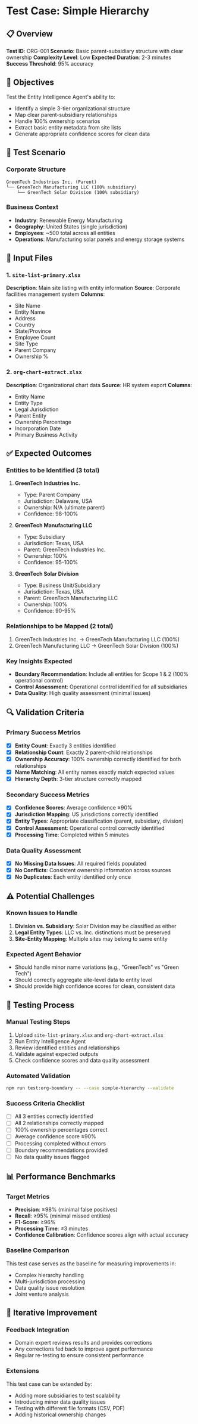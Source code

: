 # Test Case: Simple Hierarchy

## 📋 Overview

**Test ID**: ORG-001
**Scenario**: Basic parent-subsidiary structure with clear ownership
**Complexity Level**: Low
**Expected Duration**: 2-3 minutes
**Success Threshold**: 95% accuracy

## 🎯 Objectives

Test the Entity Intelligence Agent's ability to:
- Identify a simple 3-tier organizational structure
- Map clear parent-subsidiary relationships
- Handle 100% ownership scenarios
- Extract basic entity metadata from site lists
- Generate appropriate confidence scores for clean data

## 🏢 Test Scenario

### Corporate Structure
```
GreenTech Industries Inc. (Parent)
└── GreenTech Manufacturing LLC (100% subsidiary)
    └── GreenTech Solar Division (100% subsidiary)
```

### Business Context
- **Industry**: Renewable Energy Manufacturing
- **Geography**: United States (single jurisdiction)
- **Employees**: ~500 total across all entities
- **Operations**: Manufacturing solar panels and energy storage systems

## 📄 Input Files

### 1. `site-list-primary.xlsx`
**Description**: Main site listing with entity information
**Source**: Corporate facilities management system
**Columns**:
- Site Name
- Entity Name  
- Address
- Country
- State/Province
- Employee Count
- Site Type
- Parent Company
- Ownership %

### 2. `org-chart-extract.xlsx`
**Description**: Organizational chart data
**Source**: HR system export
**Columns**:
- Entity Name
- Entity Type
- Legal Jurisdiction
- Parent Entity
- Ownership Percentage
- Incorporation Date
- Primary Business Activity

## ✅ Expected Outcomes

### Entities to be Identified (3 total)
1. **GreenTech Industries Inc.**
   - Type: Parent Company
   - Jurisdiction: Delaware, USA
   - Ownership: N/A (ultimate parent)
   - Confidence: 98-100%

2. **GreenTech Manufacturing LLC**
   - Type: Subsidiary
   - Jurisdiction: Texas, USA
   - Parent: GreenTech Industries Inc.
   - Ownership: 100%
   - Confidence: 95-100%

3. **GreenTech Solar Division**
   - Type: Business Unit/Subsidiary
   - Jurisdiction: Texas, USA
   - Parent: GreenTech Manufacturing LLC
   - Ownership: 100%
   - Confidence: 90-95%

### Relationships to be Mapped (2 total)
1. GreenTech Industries Inc. → GreenTech Manufacturing LLC (100%)
2. GreenTech Manufacturing LLC → GreenTech Solar Division (100%)

### Key Insights Expected
- **Boundary Recommendation**: Include all entities for Scope 1 & 2 (100% operational control)
- **Control Assessment**: Operational control identified for all subsidiaries
- **Data Quality**: High quality assessment (minimal issues)

## 🔍 Validation Criteria

### Primary Success Metrics
- [x] **Entity Count**: Exactly 3 entities identified
- [x] **Relationship Count**: Exactly 2 parent-child relationships
- [x] **Ownership Accuracy**: 100% ownership correctly identified for both relationships
- [x] **Name Matching**: All entity names exactly match expected values
- [x] **Hierarchy Depth**: 3-tier structure correctly mapped

### Secondary Success Metrics
- [x] **Confidence Scores**: Average confidence ≥90%
- [x] **Jurisdiction Mapping**: US jurisdictions correctly identified
- [x] **Entity Types**: Appropriate classification (parent, subsidiary, division)
- [x] **Control Assessment**: Operational control correctly identified
- [x] **Processing Time**: Completed within 5 minutes

### Data Quality Assessment
- [x] **No Missing Data Issues**: All required fields populated
- [x] **No Conflicts**: Consistent ownership information across sources
- [x] **No Duplicates**: Each entity identified only once

## ⚠️ Potential Challenges

### Known Issues to Handle
1. **Division vs. Subsidiary**: Solar Division may be classified as either
2. **Legal Entity Types**: LLC vs. Inc. distinctions must be preserved
3. **Site-Entity Mapping**: Multiple sites may belong to same entity

### Expected Agent Behavior
- Should handle minor name variations (e.g., "GreenTech" vs "Green Tech")
- Should correctly aggregate site-level data to entity level
- Should provide high confidence scores for clean, consistent data

## 🧪 Testing Process

### Manual Testing Steps
1. Upload `site-list-primary.xlsx` and `org-chart-extract.xlsx`
2. Run Entity Intelligence Agent
3. Review identified entities and relationships
4. Validate against expected outputs
5. Check confidence scores and data quality assessment

### Automated Validation
```bash
npm run test:org-boundary -- --case simple-hierarchy --validate
```

### Success Criteria Checklist
- [ ] All 3 entities correctly identified
- [ ] All 2 relationships correctly mapped
- [ ] 100% ownership percentages correct
- [ ] Average confidence score ≥90%
- [ ] Processing completed without errors
- [ ] Boundary recommendations provided
- [ ] No data quality issues flagged

## 📊 Performance Benchmarks

### Target Metrics
- **Precision**: ≥98% (minimal false positives)
- **Recall**: ≥95% (minimal missed entities)
- **F1-Score**: ≥96%
- **Processing Time**: ≤3 minutes
- **Confidence Calibration**: Confidence scores align with actual accuracy

### Baseline Comparison
This test case serves as the baseline for measuring improvements in:
- Complex hierarchy handling
- Multi-jurisdiction processing
- Data quality issue resolution
- Joint venture analysis

## 🔄 Iterative Improvement

### Feedback Integration
- Domain expert reviews results and provides corrections
- Any corrections fed back to improve agent performance
- Regular re-testing to ensure consistent performance

### Extensions
This test case can be extended by:
- Adding more subsidiaries to test scalability
- Introducing minor data quality issues
- Testing with different file formats (CSV, PDF)
- Adding historical ownership changes